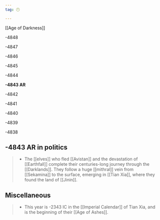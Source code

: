 ```yaml
---
tag: 🕛

---
```

[[Age of Darkness]]


-4848

-4847

-4846

-4845

-4844

**-4843 AR**

-4842

-4841

-4840

-4839

-4838



## -4843 AR in politics

>  - The [[elves]] who fled [[Avistan]] and the devastation of [[Earthfall]] complete their centuries-long journey through the [[Darklands]]. They follow a huge [[mithral]] vein from [[Sekamina]] to the surface, emerging in [[Tian Xia]], where they found the land of [[Jinin]].


## Miscellaneous

>  - This year is -2343 IC in the [[Imperial Calendar]] of Tian Xia, and is the beginning of their [[Age of Ashes]].






